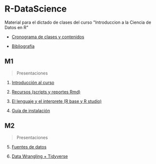 # R-DataScience
Material para el dictado de clases del curso "Introduccion a la Ciencia de Datos en R"

* [Cronograma de clases y contenidos](https://docs.google.com/document/d/1avbgxbsI4lqwJefqA7IxhwH-zT23o2qbfOG5cYm9U10/edit?usp=drive_link)

* [Bibliografía](https://docs.google.com/document/d/1TEaqJd38eNX2deOjlVyvSl9tpdgMKOo1YfAFFfdV4Rs/edit?usp=sharing)

## M1
> Presentaciones

1. [Introducción al curso](https://docs.google.com/presentation/d/1TI4Tp7cK5sBafEl-tBl3x_R4j_ly0Pnn/edit?usp=sharing&ouid=111417672374799476654&rtpof=true&sd=true)

2. [Recursos (scripts y reportes Rmd)](https://docs.google.com/presentation/d/1sw2zY2dGMkSrGhSf72aToQf3dzjGRH3p/edit?usp=drive_link&ouid=111417672374799476654&rtpof=true&sd=true)

3. [El lenguaje y el interprete (R base y R studio)](https://docs.google.com/presentation/d/1Tupd417nMUOO7D9ZBSnQarXhaaLkTPRY/edit?usp=sharing&ouid=111417672374799476654&rtpof=true&sd=true)

4. [Guía de instalación](https://docs.google.com/presentation/d/1J1c9Phr9BfGiAUup4lBwPKsD-KEZK14t/edit?usp=drive_link)


## M2
> Presentaciones
5. [Fuentes de datos](https://docs.google.com/presentation/d/13jODEcAo8szf-YxgeMFBcYKLU_MkNC85/edit?usp=sharing&ouid=111417672374799476654&rtpof=true&sd=true)

6. [Data Wrangling + Tidyverse](https://docs.google.com/presentation/d/1c1BrbKKImzKWVJznm_cnu_L6G1xqnqkP/edit?usp=drive_link)

